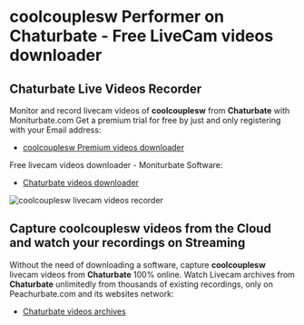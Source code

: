 # coolcouplesw Performer on Chaturbate - Free LiveCam videos downloader

## Chaturbate Live Videos Recorder

Monitor and record livecam videos of **coolcouplesw** from **Chaturbate** with Moniturbate.com
Get a premium trial for free by just and only registering with your Email address:
* [coolcouplesw Premium videos downloader](https://moniturbate.com/request-demo-licence-key.html)

Free livecam videos downloader - Moniturbate Software:
* [Chaturbate videos downloader](https://moniturbate.com/moniturbate-download-software.html)

![coolcouplesw livecam videos recorder](https://peachurnet.com/templates/moniturbate-software.png)


## Capture coolcouplesw videos from the Cloud and watch your recordings on Streaming

Without the need of downloading a software, capture **coolcouplesw** livecam videos from **Chaturbate** 100% online.
Watch Livecam archives from **Chaturbate** unlimitedly from thousands of existing recordings, only on Peachurbate.com and its websites network:
* [Chaturbate videos archives](https://peachurnet.com/)